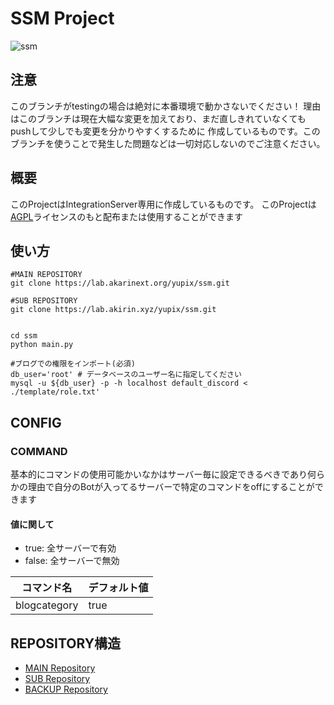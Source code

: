 # SSM Project

![ssm](https://repo.akarinext.org/assets/image/YX.png)

## 注意

このブランチがtestingの場合は絶対に本番環境で動かさないでください！
理由はこのブランチは現在大幅な変更を加えており、まだ直しきれていなくてもpushして少しでも変更を分かりやすくするために
作成しているものです。このブランチを使うことで発生した問題などは一切対応しないのでご注意ください。

## 概要

このProjectはIntegrationServer専用に作成しているものです。
このProjectは[AGPL](LICENSE)ライセンスのもと配布または使用することができます

## 使い方

```
#MAIN REPOSITORY
git clone https://lab.akarinext.org/yupix/ssm.git

#SUB REPOSITORY 
git clone https://lab.akirin.xyz/yupix/ssm.git


cd ssm
python main.py

#ブログでの権限をインポート(必須)
db_user='root' # データベースのユーザー名に指定してください
mysql -u ${db_user} -p -h localhost default_discord < ./template/role.txt'
```

## CONFIG

### COMMAND

基本的にコマンドの使用可能かいなかはサーバー毎に設定できるべきであり何らかの理由で自分のBotが入ってるサーバーで特定のコマンドをoffにすることができます  

#### 値に関して

- true: 全サーバーで有効
- false: 全サーバーで無効


| コマンド名 | デフォルト値 |
|---|---|
|blogcategory|true|

## REPOSITORY構造

- [MAIN Repository](https://lab.akarinext.org/yupix/ssm)
- [SUB Repository](https://lab.akirin.xyz/yupix/ssm)
- [BACKUP Repository](https://github.com/yupix/ssm)

